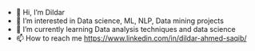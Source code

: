 - 👋 Hi, I’m Dildar
- 👀 I’m interested in Data science, ML, NLP, Data mining projects
- 🌱 I’m currently learning Data analysis techniques and data science
- 📫 How to reach me https://www.linkedin.com/in/dildar-ahmed-saqib/

<!---
saqib002/saqib002 is a ✨ special ✨ repository because its `README.md` (this file) appears on your GitHub profile.
You can click the Preview link to take a look at your changes.
--->
